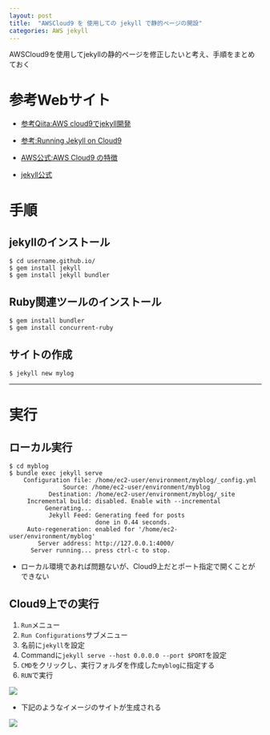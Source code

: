 ```yaml
---
layout: post
title:  "AWSCloud9 を 使用しての jekyll で静的ページの開設"
categories: AWS jekyll
---
```


AWSCloud9を使用してjekyllの静的ページを修正したいと考え、手順をまとめておく

# 参考Webサイト

* [参考Qiita:AWS cloud9でjekyll開発](https://qiita.com/walrein/items/40796eb036eaa3248871)

* [参考:Running Jekyll on Cloud9](https://www.jflh.ca/2016-01-18-running-jekyll-on-cloud9)

* [AWS公式:AWS Cloud9 の特徴](https://aws.amazon.com/jp/cloud9/details/)

* [jekyll公式](https://jekyllrb.com/)


# 手順

## jekyllのインストール

```
$ cd username.github.io/
$ gem install jekyll
$ gem install jekyll bundler
```

## Ruby関連ツールのインストール

```
$ gem install bundler
$ gem install concurrent-ruby
```

## サイトの作成

```
$ jekyll new mylog
```

---

# 実行

## ローカル実行

```
$ cd myblog
$ bundle exec jekyll serve
    Configuration file: /home/ec2-user/environment/myblog/_config.yml
               Source: /home/ec2-user/environment/myblog
           Destination: /home/ec2-user/environment/myblog/_site
     Incremental build: disabled. Enable with --incremental
          Generating...
           Jekyll Feed: Generating feed for posts
                        done in 0.44 seconds.
     Auto-regeneration: enabled for '/home/ec2-user/environment/myblog'
        Server address: http://127.0.0.1:4000/
      Server running... press ctrl-c to stop.
```

* ローカル環境であれば問題ないが、Cloud9上だとポート指定で開くことができない

## Cloud9上での実行

1. ``Run``メニュー
1. ``Run Configurations``サブメニュー
1. 名前に``jekyll``を設定
1. Commandに``jekyll serve --host 0.0.0.0 --port $PORT``を設定
1. ``CMD``をクリックし、実行フォルダを作成した``myblog``に指定する
1. ``RUN``で実行

![](https://camo.qiitausercontent.com/02a8952d5c91d5431ebc04e1f3f16d67447f48d0/68747470733a2f2f71696974612d696d6167652d73746f72652e73332e616d617a6f6e6177732e636f6d2f302f34333630382f38613935613232352d636165302d373235652d616134352d3036333731303066626432352e706e67)

* 下記のようなイメージのサイトが生成される

![]({{site.baseurl}}/assets/posts/20190618_jekyll_awscloud9_01.PNG)
